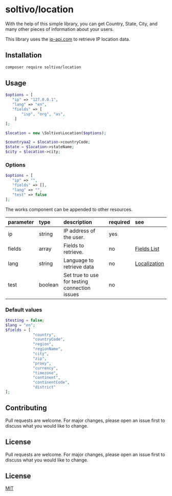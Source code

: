 # soltivo/location

With the help of this simple library, you can get Country, State, City, and many other pieces of information about your users.

This library uses the [ip-api.com](https://google.com) to retrieve IP location data.

## Installation

```bash
composer require soltivo/location
```

## Usage

```php
$options = [
   "ip" => "127.0.0.1",
   "lang" => "en",
   "fields" => [
       "isp", "org", "as",
    ]
];

$location = new \Soltivo\Location($options);

$countryaa2 = $location->countryCode;
$state = $location->stateName;
$city = $location->city;
```

### Options

```php
$options = [
   "ip" => "",
   "fields" => [],
   "lang" => "",
   "test" => false
];
```

The works component can be appended to other resources.

| parameter | type    | description                                   | required | see                                                            |
| :-------- | :------ | :-------------------------------------------- | :------- | :------------------------------------------------------------- |
| ip        | string  | IP address of the user.                       | yes      |                                                                |
| fields    | array   | Fields to retrieve.                           | no       | [Fields List](https://ip-api.com/docs/api:json#fieldsTable)    |
| lang      | string  | Language to retrieve data                     | no       | [Localization](https://ip-api.com/docs/api:json#generatedData) |
| test      | boolean | Set true to use for testing connection issues | no       |                                                                |

### Default values

```php
$testing = false;
$lang = "en";
$fields = [
            "country",
            "countryCode",
            "region",
            "regionName",
            "city",
            "zip",
            "proxy",
            "currency",
            "timezone",
            "continent",
            "continentCode",
            "district"
];
```

## Contributing

Pull requests are welcome. For major changes, please open an issue first to discuss what you would like to change.

## License

Pull requests are welcome. For major changes, please open an issue first to discuss what you would like to change.

## License

[MIT](https://choosealicense.com/licenses/mit/)
